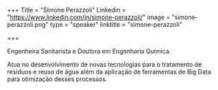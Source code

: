 +++
Title = "Simone Perazzoli"
Linkedin = "https://www.linkedin.com/in/simone-perazzoli/"
image = "simone-perazzoli.png"
type = "speaker"
linktitle = "simone-perazzoli"

+++

Engenheira Sanitarista e Doutora em Engenharia Química. 

Atua no desenvolvimento de novas tecnologias para o tratamento de resíduos e reuso de água além da aplicação de ferramentas de Big Data para otimização desses processos.


